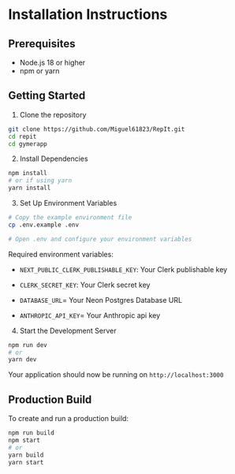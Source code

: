 # Installation Instructions

## Prerequisites
- Node.js 18 or higher
- npm or yarn

## Getting Started

1. Clone the repository
```bash
git clone https://github.com/Miguel61823/RepIt.git
cd repit
cd gymerapp
```

2. Install Dependencies
```bash
npm install
# or if using yarn
yarn install
```

3. Set Up Environment Variables
```bash
# Copy the example environment file
cp .env.example .env

# Open .env and configure your environment variables
```

Required environment variables:
- `NEXT_PUBLIC_CLERK_PUBLISHABLE_KEY`: Your Clerk publishable key
- `CLERK_SECRET_KEY`: Your Clerk secret key

- `DATABASE_URL`= Your Neon Postgres Database URL
- `ANTHROPIC_API_KEY`= Your Anthropic api key

4. Start the Development Server
```bash
npm run dev
# or
yarn dev
```

Your application should now be running on `http://localhost:3000`

## Production Build

To create and run a production build:

```bash
npm run build
npm start
# or
yarn build
yarn start
```